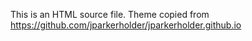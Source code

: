 This is an HTML source file. Theme copied from https://github.com/jparkerholder/jparkerholder.github.io
